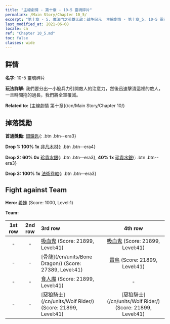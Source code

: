 ```yaml
---
title: "主線劇情 - 第十章 - 10-5 靈魂碎片"
permalink: /Main Story/Chapter 10_5/
excerpt: "第十章 - 5. 魔法门之英雄无敌：战争纪元  主線劇情 - 第十章_5. 10-5 靈魂碎片"
last_modified_at: 2021-06-08
locale: cn
ref: "Chapter 10_5.md"
toc: false
classes: wide
---
```


## 詳情

 **名字:** 10-5 靈魂碎片

 **玩法詳解:** 我們要分出一小股兵力引開敵人的注意力，然後迅速擊潰這裡的敵人，一旦時間拖的過長，我們將全軍覆滅。

 **Related to:** [主線劇情 第十章](/cn/Main Story/Chapter 10/)

## 掉落獎勵

 **首通獎勵:** [銀鑰匙](/cn/Items/con_693/){: .btn .btn--era3}

 **Drop 1:** **100% 1x** [非凡木材](/cn/Items/mat_34/){: .btn .btn--era4}

 **Drop 2:** **60% 0x** [珍貴水銀](/cn/Items/mat_28/){: .btn .btn--era3}, **40% 1x** [珍貴水銀](/cn/Items/mat_28/){: .btn .btn--era3}

 **Drop 3:** **100% 1x** [法術卷軸](/cn/Items/con_694/){: .btn .btn--era3}


## Fight against Team
 **Hero:** [希娃](/cn/heroes/Shiva/) (Score: 1000, Level:1)

 **Team:**


  | 1st row | 2nd row | 3rd row | 4th row |
  |:----:|:----:|:----|:----:|
  | - | - | [吸血鬼](/cn/units/Vampire/) (Score: 21899, Level:41)  | [吸血鬼](/cn/units/Vampire/) (Score: 21899, Level:41)  |
  | - | - | [骨龍](/cn/units/Bone Dragon/) (Score: 27389, Level:41)  | [雷鳥](/cn/units/Roc/) (Score: 21899, Level:41)  |
  | - | - | [食人魔](/cn/units/Ogre/) (Score: 21899, Level:41)  | - |
  | - | - | [惡狼騎士](/cn/units/Wolf Rider/) (Score: 21899, Level:41)  | [惡狼騎士](/cn/units/Wolf Rider/) (Score: 21899, Level:41)  |


